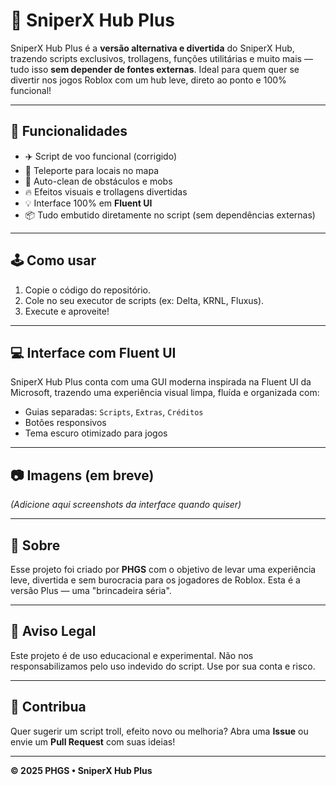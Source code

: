 # 🎯 SniperX Hub Plus

SniperX Hub Plus é a **versão alternativa e divertida** do SniperX Hub, trazendo scripts exclusivos, trollagens, funções utilitárias e muito mais — tudo isso **sem depender de fontes externas**. Ideal para quem quer se divertir nos jogos Roblox com um hub leve, direto ao ponto e 100% funcional!

---

## 🚀 Funcionalidades

- ✈️ Script de voo funcional (corrigido)
- 🧭 Teleporte para locais no mapa
- 🧼 Auto-clean de obstáculos e mobs
- 🔥 Efeitos visuais e trollagens divertidas
- 💡 Interface 100% em **Fluent UI**
- 📦 Tudo embutido diretamente no script (sem dependências externas)

---

## 🕹️ Como usar

1. Copie o código do repositório.
2. Cole no seu executor de scripts (ex: Delta, KRNL, Fluxus).
3. Execute e aproveite!

---

## 💻 Interface com Fluent UI

SniperX Hub Plus conta com uma GUI moderna inspirada na Fluent UI da Microsoft, trazendo uma experiência visual limpa, fluída e organizada com:

- Guias separadas: `Scripts`, `Extras`, `Créditos`
- Botões responsivos
- Tema escuro otimizado para jogos

---

## 📷 Imagens (em breve)

*(Adicione aqui screenshots da interface quando quiser)*

---

## 🧠 Sobre

Esse projeto foi criado por **PHGS** com o objetivo de levar uma experiência leve, divertida e sem burocracia para os jogadores de Roblox. Esta é a versão Plus — uma "brincadeira séria".

---

## 📜 Aviso Legal

Este projeto é de uso educacional e experimental. Não nos responsabilizamos pelo uso indevido do script. Use por sua conta e risco.

---

## 🤝 Contribua

Quer sugerir um script troll, efeito novo ou melhoria? Abra uma **Issue** ou envie um **Pull Request** com suas ideias!

---

**© 2025 PHGS • SniperX Hub Plus**
